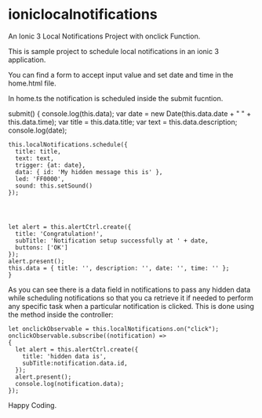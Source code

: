 # ioniclocalnotifications
An Ionic 3 Local Notifications Project with onclick Function.


This is sample project to schedule local notifications in an ionic 3 application.

You can find a form to accept input value and set date and time in the home.html file.

In home.ts the notification is scheduled inside the submit fucntion.

 submit() 
  {
    console.log(this.data);
    var date = new Date(this.data.date + " " + this.data.time);
    var title = this.data.title;
    var text = this.data.description;
    console.log(date);

    
    this.localNotifications.schedule({
      title: title,
      text: text,
      trigger: {at: date},
      data: { id: 'My hidden message this is' },
      led: 'FF0000',
      sound: this.setSound()
    });

    
   
  
    let alert = this.alertCtrl.create({
      title: 'Congratulation!',
      subTitle: 'Notification setup successfully at ' + date,
      buttons: ['OK']
    });
    alert.present();
    this.data = { title: '', description: '', date: '', time: '' }; 
    }


As you can see there is a data field in notifications to pass any hidden data while scheduling notifications so that you ca retrieve 
it if needed to perform any specific task when a particular notification is clicked.
This is done using the method inside the controller:

    let onclickObservable = this.localNotifications.on("click");
    onclickObservable.subscribe((notification) => 
    {
      let alert = this.alertCtrl.create({
        title: 'hidden data is',
        subTitle:notification.data.id,
      });
      alert.present();
      console.log(notification.data);
    });


Happy Coding.

